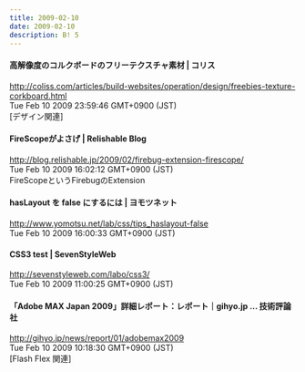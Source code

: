 ```yaml
---
title: 2009-02-10
date: 2009-02-10
description: B! 5
---
```


####   高解像度のコルクボードのフリーテクスチャ素材 | コリス
http://coliss.com/articles/build-websites/operation/design/freebies-texture-corkboard.html<br>
Tue Feb 10 2009 23:59:46 GMT+0900 (JST)<br>
[デザイン関連]


#### FireScopeがよさげ | Relishable Blog
http://blog.relishable.jp/2009/02/firebug-extension-firescope/<br>
Tue Feb 10 2009 16:02:12 GMT+0900 (JST)<br>
FireScopeというFirebugのExtension


####   hasLayout を false にするには | ヨモツネット
http://www.yomotsu.net/lab/css/tips_haslayout-false<br>
Tue Feb 10 2009 16:00:33 GMT+0900 (JST)<br>


#### CSS3 test | SevenStyleWeb
http://sevenstyleweb.com/labo/css3/<br>
Tue Feb 10 2009 11:00:25 GMT+0900 (JST)<br>


#### 「Adobe MAX Japan 2009」詳細レポート：レポート｜gihyo.jp … 技術評論社
http://gihyo.jp/news/report/01/adobemax2009<br>
Tue Feb 10 2009 10:18:30 GMT+0900 (JST)<br>
[Flash Flex 関連]


